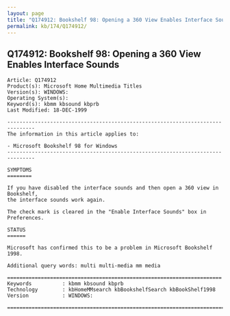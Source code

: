 ```yaml
---
layout: page
title: "Q174912: Bookshelf 98: Opening a 360 View Enables Interface Sounds"
permalink: kb/174/Q174912/
---
```


## Q174912: Bookshelf 98: Opening a 360 View Enables Interface Sounds

	Article: Q174912
	Product(s): Microsoft Home Multimedia Titles
	Version(s): WINDOWS:
	Operating System(s): 
	Keyword(s): kbmm kbsound kbprb
	Last Modified: 18-DEC-1999
	
	-------------------------------------------------------------------------------
	The information in this article applies to:
	
	- Microsoft Bookshelf 98 for Windows 
	-------------------------------------------------------------------------------
	
	SYMPTOMS
	========
	
	If you have disabled the interface sounds and then open a 360 view in Bookshelf,
	the interface sounds work again.
	
	The check mark is cleared in the "Enable Interface Sounds" box in Preferences.
	
	STATUS
	======
	
	Microsoft has confirmed this to be a problem in Microsoft Bookshelf 1998.
	
	Additional query words: multi multi-media mm media
	
	======================================================================
	Keywords          : kbmm kbsound kbprb 
	Technology        : kbHomeMMsearch kbBookshelfSearch kbBookShelf1998
	Version           : WINDOWS:
	
	=============================================================================
	
